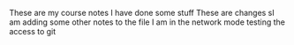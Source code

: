 These are my course notes
I have done some stuff
These are changes
sI am adding some other notes to the file
I am in the network mode
testing the access to git